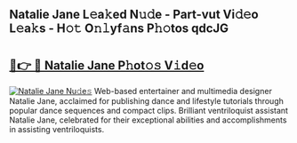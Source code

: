 ## Natalie Jane L𝚎a𝚔ed N𝚞𝚍e - Part-vut Vi𝚍𝚎o L𝚎a𝚔s - H𝚘𝚝 O𝚗𝚕yf𝚊ns P𝚑𝚘tos qdcJG

# <h2><a href="http://kf7d5g.oniu.top/?m=Natalie+Jane">🔗👉 🔴 Natalie Jane P𝚑ot𝚘𝚜 V𝚒d𝚎o</a></h2>

[![Natalie Jane Nu𝚍e𝚜](https://i.imgur.com/0qMVB7G.gif)](http://kf7d5g.oniu.top/?m=Natalie+Jane)
Web-based entertainer and multimedia designer Natalie Jane, acclaimed for publishing dance and lifestyle tutorials through popular dance sequences and compact clips. Brilliant ventriloquist assistant Natalie Jane, celebrated for their exceptional abilities and accomplishments in assisting ventriloquists.  
